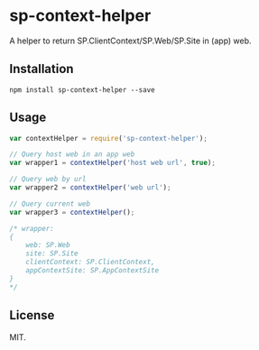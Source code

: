# sp-context-helper
A helper to return SP.ClientContext/SP.Web/SP.Site in (app) web.

## Installation
```
npm install sp-context-helper --save
```

## Usage
```js
var contextHelper = require('sp-context-helper');

// Query host web in an app web
var wrapper1 = contextHelper('host web url', true);

// Query web by url
var wrapper2 = contextHelper('web url');

// Query current web
var wrapper3 = contextHelper();

/* wrapper:
{
    web: SP.Web
    site: SP.Site
    clientContext: SP.ClientContext,
    appContextSite: SP.AppContextSite
}
*/
```

## License
MIT.
